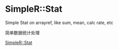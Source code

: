 SimpleR::Stat
=============

Simple Stat on arrayref, like sum, mean, calc rate, etc

简单数据统计处理

[SimpleR::Stat](https://metacpan.org/pod/SimpleR::Stat)
